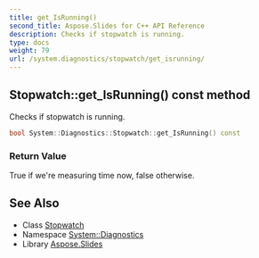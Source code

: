 ```yaml
---
title: get_IsRunning()
second_title: Aspose.Slides for C++ API Reference
description: Checks if stopwatch is running.
type: docs
weight: 79
url: /system.diagnostics/stopwatch/get_isrunning/
---
```

## Stopwatch::get_IsRunning() const method


Checks if stopwatch is running.

```cpp
bool System::Diagnostics::Stopwatch::get_IsRunning() const
```


### Return Value

True if we're measuring time now, false otherwise.

## See Also

* Class [Stopwatch](../)
* Namespace [System::Diagnostics](../../)
* Library [Aspose.Slides](../../../)